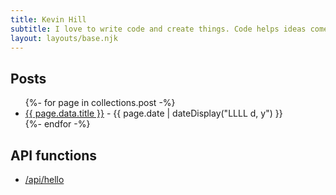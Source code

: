 ```yaml
---
title: Kevin Hill
subtitle: I love to write code and create things. Code helps ideas come to life and gives my creativity an outlet to make something amazing.
layout: layouts/base.njk
---
```


## Posts

<ul class="listing">
{%- for page in collections.post -%}
  <li>
    <a href="{{ page.url }}">{{ page.data.title }}</a> -
    <time datetime="{{ page.date }}">{{ page.date | dateDisplay("LLLL d, y") }}</time>
  </li>
{%- endfor -%}
</ul>

## API functions

- [/api/hello](/api/hello)
